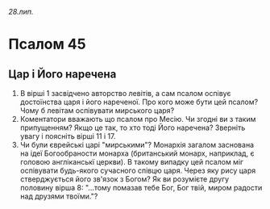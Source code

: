 
_28.лип._

# Псалом 45

## Цар і Його наречена
1. В вірші 1 засвідчено авторство левітів, а сам псалом оспівує достоїнства царя і його нареченої. Про кого може бути цей псалом? Чому б левітам оспівувати мирського царя?
2. Коментатори вважають що псалом про Месію. Чи згодні ви з таким припущенням? Якщо це так, то хто тоді Його наречена? Зверніть увагу і поясніть вірші 11 і 17.
3. Чи були єврейські царі "мирськими"? Монархія загалом заснована на ідеї Богообраности монарха (британський монарх, наприклад, є головою англіканськї церкви). В такому випадку цей псалом міг оспівувати будь-якого сучасного співцю царя. Через яку рису царя стверджується його зв'язок з Богом? Як ви розумієте другу половину вірша 8: "...тому помазав тебе Бог, Бог твій, миром радости над друзями твоїми."?
